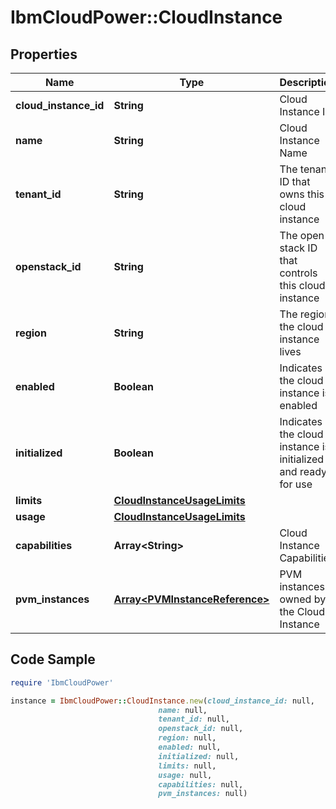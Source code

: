 # IbmCloudPower::CloudInstance

## Properties

Name | Type | Description | Notes
------------ | ------------- | ------------- | -------------
**cloud_instance_id** | **String** | Cloud Instance ID | 
**name** | **String** | Cloud Instance Name | 
**tenant_id** | **String** | The tenant ID that owns this cloud instance | 
**openstack_id** | **String** | The open stack ID that controls this cloud instance | 
**region** | **String** | The region the cloud instance lives | 
**enabled** | **Boolean** | Indicates if the cloud instance is enabled | 
**initialized** | **Boolean** | Indicates if the cloud instance is initialized and ready for use | 
**limits** | [**CloudInstanceUsageLimits**](CloudInstanceUsageLimits.md) |  | 
**usage** | [**CloudInstanceUsageLimits**](CloudInstanceUsageLimits.md) |  | 
**capabilities** | **Array&lt;String&gt;** | Cloud Instance Capabilities | [optional] 
**pvm_instances** | [**Array&lt;PVMInstanceReference&gt;**](PVMInstanceReference.md) | PVM instances owned by the Cloud Instance | 

## Code Sample

```ruby
require 'IbmCloudPower'

instance = IbmCloudPower::CloudInstance.new(cloud_instance_id: null,
                                 name: null,
                                 tenant_id: null,
                                 openstack_id: null,
                                 region: null,
                                 enabled: null,
                                 initialized: null,
                                 limits: null,
                                 usage: null,
                                 capabilities: null,
                                 pvm_instances: null)
```


